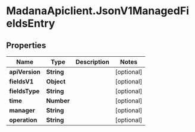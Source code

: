 # MadanaApiclient.JsonV1ManagedFieldsEntry

## Properties

Name | Type | Description | Notes
------------ | ------------- | ------------- | -------------
**apiVersion** | **String** |  | [optional] 
**fieldsV1** | **Object** |  | [optional] 
**fieldsType** | **String** |  | [optional] 
**time** | **Number** |  | [optional] 
**manager** | **String** |  | [optional] 
**operation** | **String** |  | [optional] 


